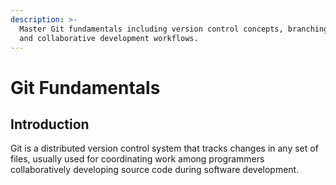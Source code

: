 ```yaml
---
description: >-
  Master Git fundamentals including version control concepts, branching, merging,
  and collaborative development workflows.
---
```


# Git Fundamentals

## Introduction

Git is a distributed version control system that tracks changes in any set of files, usually used for coordinating work among programmers collaboratively developing source code during software development.

